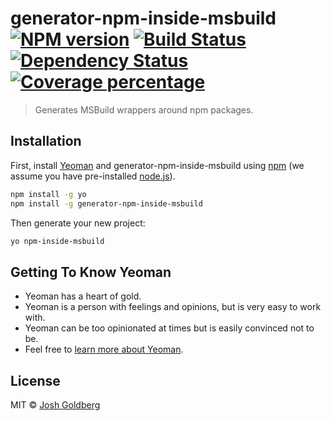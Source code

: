 # generator-npm-inside-msbuild [![NPM version][npm-image]][npm-url] [![Build Status][travis-image]][travis-url] [![Dependency Status][daviddm-image]][daviddm-url] [![Coverage percentage][coveralls-image]][coveralls-url]
> Generates MSBuild wrappers around npm packages.

## Installation

First, install [Yeoman](http://yeoman.io) and generator-npm-inside-msbuild using [npm](https://www.npmjs.com/) (we assume you have pre-installed [node.js](https://nodejs.org/)).

```bash
npm install -g yo
npm install -g generator-npm-inside-msbuild
```

Then generate your new project:

```bash
yo npm-inside-msbuild
```

## Getting To Know Yeoman

 * Yeoman has a heart of gold.
 * Yeoman is a person with feelings and opinions, but is very easy to work with.
 * Yeoman can be too opinionated at times but is easily convinced not to be.
 * Feel free to [learn more about Yeoman](http://yeoman.io/).

## License

MIT © [Josh Goldberg](http://joshuakgoldberg.com)


[npm-image]: https://badge.fury.io/js/generator-npm-inside-msbuild.svg
[npm-url]: https://npmjs.org/package/generator-npm-inside-msbuild
[travis-image]: https://travis-ci.org/JoshuaKGoldberg/generator-npm-inside-msbuild.svg?branch=master
[travis-url]: https://travis-ci.org/JoshuaKGoldberg/generator-npm-inside-msbuild
[daviddm-image]: https://david-dm.org/JoshuaKGoldberg/generator-npm-inside-msbuild.svg?theme=shields.io
[daviddm-url]: https://david-dm.org/JoshuaKGoldberg/generator-npm-inside-msbuild
[coveralls-image]: https://coveralls.io/repos/JoshuaKGoldberg/generator-npm-inside-msbuild/badge.svg
[coveralls-url]: https://coveralls.io/r/JoshuaKGoldberg/generator-npm-inside-msbuild
